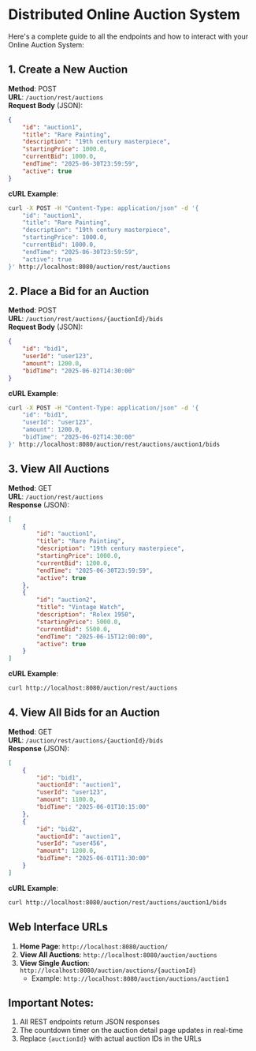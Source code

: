 # Distributed Online Auction System

Here's a complete guide to all the endpoints and how to interact with your Online Auction System:

## 1. **Create a New Auction**
**Method**: POST  
**URL**: `/auction/rest/auctions`  
**Request Body** (JSON):
```json
{
    "id": "auction1",
    "title": "Rare Painting",
    "description": "19th century masterpiece",
    "startingPrice": 1000.0,
    "currentBid": 1000.0,
    "endTime": "2025-06-30T23:59:59",
    "active": true
}
```
**cURL Example**:
```bash
curl -X POST -H "Content-Type: application/json" -d '{
    "id": "auction1",
    "title": "Rare Painting",
    "description": "19th century masterpiece",
    "startingPrice": 1000.0,
    "currentBid": 1000.0,
    "endTime": "2025-06-30T23:59:59",
    "active": true
}' http://localhost:8080/auction/rest/auctions
```

## 2. **Place a Bid for an Auction**
**Method**: POST  
**URL**: `/auction/rest/auctions/{auctionId}/bids`  
**Request Body** (JSON):
```json
{
    "id": "bid1",
    "userId": "user123",
    "amount": 1200.0,
    "bidTime": "2025-06-02T14:30:00"
}
```
**cURL Example**:
```bash
curl -X POST -H "Content-Type: application/json" -d '{
    "id": "bid1",
    "userId": "user123",
    "amount": 1200.0,
    "bidTime": "2025-06-02T14:30:00"
}' http://localhost:8080/auction/rest/auctions/auction1/bids
```

## 3. **View All Auctions**
**Method**: GET  
**URL**: `/auction/rest/auctions`  
**Response** (JSON):
```json
[
    {
        "id": "auction1",
        "title": "Rare Painting",
        "description": "19th century masterpiece",
        "startingPrice": 1000.0,
        "currentBid": 1200.0,
        "endTime": "2025-06-30T23:59:59",
        "active": true
    },
    {
        "id": "auction2",
        "title": "Vintage Watch",
        "description": "Rolex 1950",
        "startingPrice": 5000.0,
        "currentBid": 5500.0,
        "endTime": "2025-06-15T12:00:00",
        "active": true
    }
]
```
**cURL Example**:
```bash
curl http://localhost:8080/auction/rest/auctions
```

## 4. **View All Bids for an Auction**
**Method**: GET  
**URL**: `/auction/rest/auctions/{auctionId}/bids`  
**Response** (JSON):
```json
[
    {
        "id": "bid1",
        "auctionId": "auction1",
        "userId": "user123",
        "amount": 1100.0,
        "bidTime": "2025-06-01T10:15:00"
    },
    {
        "id": "bid2",
        "auctionId": "auction1",
        "userId": "user456",
        "amount": 1200.0,
        "bidTime": "2025-06-01T11:30:00"
    }
]
```
**cURL Example**:
```bash
curl http://localhost:8080/auction/rest/auctions/auction1/bids
```


## Web Interface URLs

1. **Home Page**: `http://localhost:8080/auction/`
2. **View All Auctions**: `http://localhost:8080/auction/auctions`
3. **View Single Auction**: `http://localhost:8080/auction/auctions/{auctionId}`
   - Example: `http://localhost:8080/auction/auctions/auction1`

## Important Notes:

1. All REST endpoints return JSON responses
2. The countdown timer on the auction detail page updates in real-time
3. Replace `{auctionId}` with actual auction IDs in the URLs

